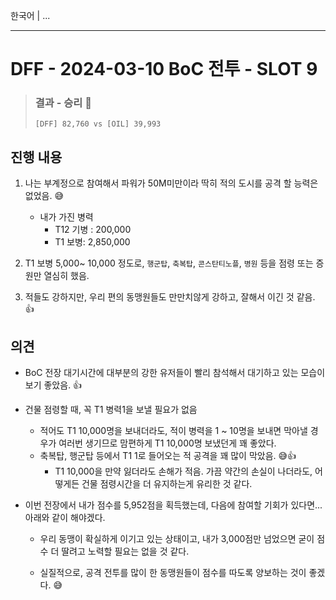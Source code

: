 한국어 | ...

---

# DFF - 2024-03-10 BoC 전투 - SLOT 9

> ### 결과 - 승리 🎊
>
> `[DFF] 82,760 vs [OIL] 39,993`



## 진행 내용 

1. 나는 부계정으로 참여해서 파워가 50M미만이라 딱히 적의 도시를 공격 할 능력은 없었음. 😅
   * 내가 가진 병력
     * T12 기병 : 200,000
     *  T1  보병: 2,850,000

2.  T1 보병 5,000~ 10,000 정도로, `행군탑`, `축복탑`, `콘스탄티노플`, `병원` 등을 점령 또는 증원만 열심히 했음.

3. 적들도 강하지만, 우리 편의 동맹원들도 만만치않게 강하고, 잘해서 이긴 것 같음. 👍






## 의견

* BoC 전장 대기시간에 대부분의 강한 유저들이 빨리 참석해서 대기하고 있는 모습이 보기 좋았음. 👍

* 건물 점령할 때, 꼭 T1 병력1을 보낼 필요가 없음 

  * 적어도 T1 10,000명을 보내더라도, 적이 병력을 1 ~ 10명을 보내면 막아낼 경우가 여러번 생기므로 맘편하게 T1 10,000명 보냈던게 꽤 좋았다.
  * 축복탑, 행군탑 등에서 T1 1로 들어오는 적 공격을 꽤 많이 막았음. 😅👍
    * T1 10,000을 만약 잃더라도 손해가 적음. 가끔 약간의 손실이 나더라도, 어떻게든 건물 점령시간을 더 유지하는게 유리한 것 같다.

* 이번 전장에서 내가 점수를 5,952점을 획득했는데, 다음에 참여할 기회가 있다면... 아래와 같이 해야겠다.

  * 우리 동맹이 확실하게 이기고 있는 상태이고, 내가 3,000점만 넘었으면 굳이 점수 더 딸려고 노력할 필요는 없을 것 같다.

  * 실질적으로, 공격 전투를 많이 한 동맹원들이 점수를 따도록 양보하는 것이 좋겠다. 😅

    

  